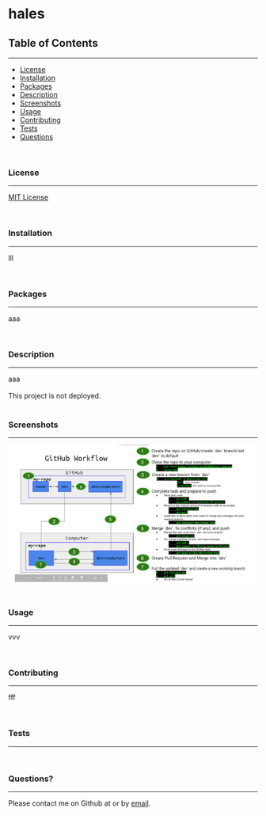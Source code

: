 # **hales** 

## **Table of Contents**
---
- [License](#license)
- [Installation](#installation)
- [Packages](#packages)
- [Description](#description)
- [Screenshots](#screenshots)
- [Usage](#usage)
- [Contributing](#contributing)
- [Tests](#tests)
- [Questions](#questions)

<br>

### **License** 
---
[MIT License](./LICENSE)

<br>

### **Installation** 
---
lll

<br>

### **Packages** 
---
aaa

<br>

### **Description**
---
aaa <br><br>
This project is not deployed. <br><br>

### **Screenshots**
--- 

![Screenshot](./assets/picture.png)<br><br>

### **Usage** 
---
vvv

<br>

### **Contributing** 
---
fff

<br>

### **Tests** 
---


<br>

### **Questions?** 
---
Please contact me on Github at [](https://github.com/) or by [email](mailto:www).